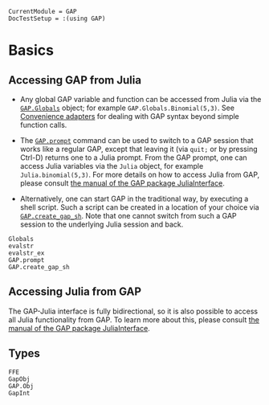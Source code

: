 ```@meta
CurrentModule = GAP
DocTestSetup = :(using GAP)
```

# Basics

## Accessing GAP from Julia

- Any global GAP variable and function can be accessed from Julia via the
  [`GAP.Globals`](@ref) object; for example `GAP.Globals.Binomial(5,3)`.
  See [Convenience adapters](@ref) for dealing with GAP syntax beyond
  simple function calls.

- The [`GAP.prompt`](@ref) command can be used to switch to a GAP session that
  works like a regular GAP, except that leaving it (via `quit;` or by pressing
  Ctrl-D) returns one to a Julia prompt. From the GAP prompt, one can access
  Julia variables via the `Julia` object, for example `Julia.binomial(5,3)`.
  For more details on how to access Julia from GAP, please consult
  [the manual of the GAP package JuliaInterface](assets/html/JuliaInterface/chap0_mj.html).

- Alternatively, one can start GAP in the traditional way,
  by executing a shell script.
  Such a script can be created in a location of your choice
  via [`GAP.create_gap_sh`](@ref).
  Note that one cannot switch from such a GAP session to the underlying
  Julia session and back.

```@docs
Globals
evalstr
evalstr_ex
GAP.prompt
GAP.create_gap_sh
```

## Accessing Julia from GAP

The GAP-Julia interface is fully bidirectional, so it is also possible to access all
Julia functionality from GAP. To learn more about this, please consult
[the manual of the GAP package JuliaInterface](assets/html/JuliaInterface/chap0_mj.html).

## Types

```@docs
FFE
GapObj
GAP.Obj
GapInt
```

